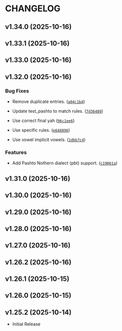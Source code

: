 # CHANGELOG

<!-- version list -->

## v1.34.0 (2025-10-16)


## v1.33.1 (2025-10-16)


## v1.33.0 (2025-10-16)


## v1.32.0 (2025-10-16)

### Bug Fixes

- Remove duplicate entries.
  ([`a04c1b4`](https://github.com/dmort27/epitran/commit/a04c1b4130c50e52f1a04877544a5b7677eabc61))

- Update test_pashto to match rules.
  ([`7d36489`](https://github.com/dmort27/epitran/commit/7d36489c7e65dd11d27970769848e41b28ab3c15))

- Use correct final yah
  ([`96c1ee6`](https://github.com/dmort27/epitran/commit/96c1ee66e9fac0f0c3efbf16cf119bfcae283d54))

- Use specific rules.
  ([`e648896`](https://github.com/dmort27/epitran/commit/e648896162e47d8db7e96eca6825f6dd721f02f6))

- Use vowel implicit vowels.
  ([`1dbb7c4`](https://github.com/dmort27/epitran/commit/1dbb7c48707e34fa5401e0a316555d96b1bd7bdf))

### Features

- Add Pashto Nothern dialect (pbt) support.
  ([`c19061a`](https://github.com/dmort27/epitran/commit/c19061a327d7d5feb72ea6a60ac05eea2391ad53))


## v1.31.0 (2025-10-16)


## v1.30.0 (2025-10-16)


## v1.29.0 (2025-10-16)


## v1.28.0 (2025-10-16)


## v1.27.0 (2025-10-16)


## v1.26.2 (2025-10-16)


## v1.26.1 (2025-10-15)


## v1.26.0 (2025-10-15)


## v1.25.2 (2025-10-14)

- Initial Release
